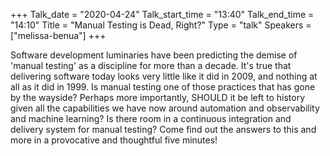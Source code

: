 +++
Talk_date = "2020-04-24"
Talk_start_time = "13:40"
Talk_end_time = "14:10"
Title = "Manual Testing is Dead, Right?"
Type = "talk"
Speakers = ["melissa-benua"]
+++

Software development luminaries have been predicting the demise of 'manual testing' as a discipline for more than a decade. It's true that delivering software today looks very little like it did in 2009, and nothing at all as it did in 1999. Is manual testing one of those practices that has gone by the wayside? Perhaps more importantly, SHOULD it be left to history given all the capabilities we have now around automation and observability and machine learning? Is there room in a continuous integration and delivery system for manual testing? Come find out the answers to this and more in a provocative and thoughtful five minutes!
